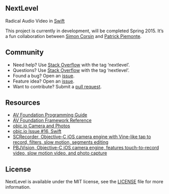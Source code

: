 ## NextLevel
Radical Audio Video in [Swift](https://developer.apple.com/swift/)

This project is currently in development, will be completed Spring 2015. It’s a fun collaboration between [Simon Corsin](http://github.com/rflex) and [Patrick Piemonte](http://github.com/piemonte).

## Community

- Need help? Use [Stack Overflow](http://stackoverflow.com/questions/tagged/nextlevel) with the tag ‘nextlevel’.
- Questions? Use [Stack Overflow](http://stackoverflow.com/questions/tagged/nextlevel) with the tag ‘nextlevel’.
- Found a bug? Open an [issue](https://github.com/nextlevel/NextLevel/issues).
- Feature idea? Open an [issue](https://github.com/nextlevel/NextLevel/issues).
- Want to contribute? Submit a [pull request](https://github.com/nextlevel/NextLevel/pulls).

## Resources

* [AV Foundation Programming Guide](https://developer.apple.com/library/ios/documentation/AudioVideo/Conceptual/AVFoundationPG/Articles/00_Introduction.html)
* [AV Foundation Framework Reference](https://developer.apple.com/library/ios/documentation/AVFoundation/Reference/AVFoundationFramework/)
* [objc.io Camera and Photos](http://www.objc.io/issue-21/)
* [objc.io Issue #16, Swift](http://www.objc.io/issue-16/)
* [SCRecorder, Objective-C iOS camera engine with Vine-like tap to record, filters, slow motion, segments editing](https://github.com/rFlex/SCRecorder)
* [PBJVision, Objective-C iOS camera engine, features touch-to-record video, slow motion video, and photo capture](https://github.com/piemonte/PBJVision)

## License

NextLevel is available under the MIT license, see the [LICENSE](https://github.com/nextlevel/NextLevel/blob/master/LICENSE) file for more information.

